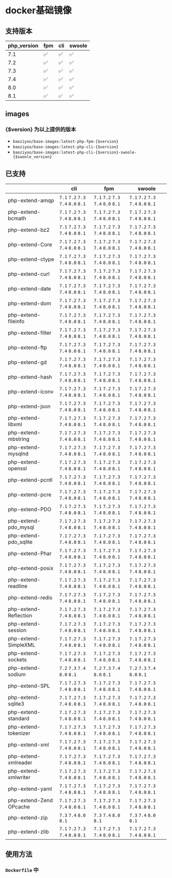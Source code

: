 # docker基础镜像

## 支持版本

| php_version | fpm | cli | swoole |
|-------------|-----|-----|--------|
| 7.1         | ✅   | ✅   | ✅      |
| 7.2         | ✅   | ✅   | ✅      |
| 7.3         | ✅   | ✅   | ✅      |
| 7.4         | ✅   | ✅   | ✅      |
| 8.0         | ✅   | ✅   | ✅      |
| 8.1         | ✅   | ✅   | ✅      |

## images

### {$version} 为以上提供的版本

* `baoziyoo/base-images:latest-php-fpm-{$version}`
* `baoziyoo/base-images:latest-php-cli-{$version}`
* `baoziyoo/base-images:latest-php-cli-{$version}-swoole-{$swoole_version}`

## 已支持

|                         | cli                                 | fpm                                 | swoole                              |
|-------------------------|-------------------------------------|-------------------------------------|-------------------------------------|
| php-extend-amqp         | `7.1` `7.2` `7.3` `7.4` `8.0` `8.1` | `7.1` `7.2` `7.3` `7.4` `8.0` `8.1` | `7.1` `7.2` `7.3` `7.4` `8.0` `8.1` | 
| php-extend-bcmath       | `7.1` `7.2` `7.3` `7.4` `8.0` `8.1` | `7.1` `7.2` `7.3` `7.4` `8.0` `8.1` | `7.1` `7.2` `7.3` `7.4` `8.0` `8.1` | 
| php-extend-bz2          | `7.1` `7.2` `7.3` `7.4` `8.0` `8.1` | `7.1` `7.2` `7.3` `7.4` `8.0` `8.1` | `7.1` `7.2` `7.3` `7.4` `8.0` `8.1` | 
| php-extend-Core         | `7.1` `7.2` `7.3` `7.4` `8.0` `8.1` | `7.1` `7.2` `7.3` `7.4` `8.0` `8.1` | `7.1` `7.2` `7.3` `7.4` `8.0` `8.1` | 
| php-extend-ctype        | `7.1` `7.2` `7.3` `7.4` `8.0` `8.1` | `7.1` `7.2` `7.3` `7.4` `8.0` `8.1` | `7.1` `7.2` `7.3` `7.4` `8.0` `8.1` | 
| php-extend-curl         | `7.1` `7.2` `7.3` `7.4` `8.0` `8.1` | `7.1` `7.2` `7.3` `7.4` `8.0` `8.1` | `7.1` `7.2` `7.3` `7.4` `8.0` `8.1` | 
| php-extend-date         | `7.1` `7.2` `7.3` `7.4` `8.0` `8.1` | `7.1` `7.2` `7.3` `7.4` `8.0` `8.1` | `7.1` `7.2` `7.3` `7.4` `8.0` `8.1` | 
| php-extend-dom          | `7.1` `7.2` `7.3` `7.4` `8.0` `8.1` | `7.1` `7.2` `7.3` `7.4` `8.0` `8.1` | `7.1` `7.2` `7.3` `7.4` `8.0` `8.1` | 
| php-extend-fileinfo     | `7.1` `7.2` `7.3` `7.4` `8.0` `8.1` | `7.1` `7.2` `7.3` `7.4` `8.0` `8.1` | `7.1` `7.2` `7.3` `7.4` `8.0` `8.1` | 
| php-extend-filter       | `7.1` `7.2` `7.3` `7.4` `8.0` `8.1` | `7.1` `7.2` `7.3` `7.4` `8.0` `8.1` | `7.1` `7.2` `7.3` `7.4` `8.0` `8.1` | 
| php-extend-ftp          | `7.1` `7.2` `7.3` `7.4` `8.0` `8.1` | `7.1` `7.2` `7.3` `7.4` `8.0` `8.1` | `7.1` `7.2` `7.3` `7.4` `8.0` `8.1` | 
| php-extend-gd           | `7.1` `7.2` `7.3` `7.4` `8.0` `8.1` | `7.1` `7.2` `7.3` `7.4` `8.0` `8.1` | `7.1` `7.2` `7.3` `7.4` `8.0` `8.1` | 
| php-extend-hash         | `7.1` `7.2` `7.3` `7.4` `8.0` `8.1` | `7.1` `7.2` `7.3` `7.4` `8.0` `8.1` | `7.1` `7.2` `7.3` `7.4` `8.0` `8.1` | 
| php-extend-iconv        | `7.1` `7.2` `7.3` `7.4` `8.0` `8.1` | `7.1` `7.2` `7.3` `7.4` `8.0` `8.1` | `7.1` `7.2` `7.3` `7.4` `8.0` `8.1` | 
| php-extend-json         | `7.1` `7.2` `7.3` `7.4` `8.0` `8.1` | `7.1` `7.2` `7.3` `7.4` `8.0` `8.1` | `7.1` `7.2` `7.3` `7.4` `8.0` `8.1` | 
| php-extend-libxml       | `7.1` `7.2` `7.3` `7.4` `8.0` `8.1` | `7.1` `7.2` `7.3` `7.4` `8.0` `8.1` | `7.1` `7.2` `7.3` `7.4` `8.0` `8.1` | 
| php-extend-mbstring     | `7.1` `7.2` `7.3` `7.4` `8.0` `8.1` | `7.1` `7.2` `7.3` `7.4` `8.0` `8.1` | `7.1` `7.2` `7.3` `7.4` `8.0` `8.1` | 
| php-extend-mysqlnd      | `7.1` `7.2` `7.3` `7.4` `8.0` `8.1` | `7.1` `7.2` `7.3` `7.4` `8.0` `8.1` | `7.1` `7.2` `7.3` `7.4` `8.0` `8.1` | 
| php-extend-openssl      | `7.1` `7.2` `7.3` `7.4` `8.0` `8.1` | `7.1` `7.2` `7.3` `7.4` `8.0` `8.1` | `7.1` `7.2` `7.3` `7.4` `8.0` `8.1` | 
| php-extend-pcntl        | `7.1` `7.2` `7.3` `7.4` `8.0` `8.1` | `7.1` `7.2` `7.3` `7.4` `8.0` `8.1` | `7.1` `7.2` `7.3` `7.4` `8.0` `8.1` | 
| php-extend-pcre         | `7.1` `7.2` `7.3` `7.4` `8.0` `8.1` | `7.1` `7.2` `7.3` `7.4` `8.0` `8.1` | `7.1` `7.2` `7.3` `7.4` `8.0` `8.1` | 
| php-extend-PDO          | `7.1` `7.2` `7.3` `7.4` `8.0` `8.1` | `7.1` `7.2` `7.3` `7.4` `8.0` `8.1` | `7.1` `7.2` `7.3` `7.4` `8.0` `8.1` | 
| php-extend-pdo_mysql    | `7.1` `7.2` `7.3` `7.4` `8.0` `8.1` | `7.1` `7.2` `7.3` `7.4` `8.0` `8.1` | `7.1` `7.2` `7.3` `7.4` `8.0` `8.1` | 
| php-extend-pdo_sqlite   | `7.1` `7.2` `7.3` `7.4` `8.0` `8.1` | `7.1` `7.2` `7.3` `7.4` `8.0` `8.1` | `7.1` `7.2` `7.3` `7.4` `8.0` `8.1` | 
| php-extend-Phar         | `7.1` `7.2` `7.3` `7.4` `8.0` `8.1` | `7.1` `7.2` `7.3` `7.4` `8.0` `8.1` | `7.1` `7.2` `7.3` `7.4` `8.0` `8.1` | 
| php-extend-posix        | `7.1` `7.2` `7.3` `7.4` `8.0` `8.1` | `7.1` `7.2` `7.3` `7.4` `8.0` `8.1` | `7.1` `7.2` `7.3` `7.4` `8.0` `8.1` | 
| php-extend-readline     | `7.1` `7.2` `7.3` `7.4` `8.0` `8.1` | `7.1` `7.2` `7.3` `7.4` `8.0` `8.1` | `7.1` `7.2` `7.3` `7.4` `8.0` `8.1` | 
| php-extend-redis        | `7.1` `7.2` `7.3` `7.4` `8.0` `8.1` | `7.1` `7.2` `7.3` `7.4` `8.0` `8.1` | `7.1` `7.2` `7.3` `7.4` `8.0` `8.1` | 
| php-extend-Reflection   | `7.1` `7.2` `7.3` `7.4` `8.0` `8.1` | `7.1` `7.2` `7.3` `7.4` `8.0` `8.1` | `7.1` `7.2` `7.3` `7.4` `8.0` `8.1` | 
| php-extend-session      | `7.1` `7.2` `7.3` `7.4` `8.0` `8.1` | `7.1` `7.2` `7.3` `7.4` `8.0` `8.1` | `7.1` `7.2` `7.3` `7.4` `8.0` `8.1` | 
| php-extend-SimpleXML    | `7.1` `7.2` `7.3` `7.4` `8.0` `8.1` | `7.1` `7.2` `7.3` `7.4` `8.0` `8.1` | `7.1` `7.2` `7.3` `7.4` `8.0` `8.1` | 
| php-extend-sockets      | `7.1` `7.2` `7.3` `7.4` `8.0` `8.1` | `7.1` `7.2` `7.3` `7.4` `8.0` `8.1` | `7.1` `7.2` `7.3` `7.4` `8.0` `8.1` | 
| php-extend-sodium       | `7.2` `7.3` `7.4` `8.0` `8.1`       | `7.2` `7.3` `7.4` `8.0` `8.1`       | `7.2` `7.3` `7.4` `8.0` `8.1`       | 
| php-extend-SPL          | `7.1` `7.2` `7.3` `7.4` `8.0` `8.1` | `7.1` `7.2` `7.3` `7.4` `8.0` `8.1` | `7.1` `7.2` `7.3` `7.4` `8.0` `8.1` | 
| php-extend-sqlite3      | `7.1` `7.2` `7.3` `7.4` `8.0` `8.1` | `7.1` `7.2` `7.3` `7.4` `8.0` `8.1` | `7.1` `7.2` `7.3` `7.4` `8.0` `8.1` | 
| php-extend-standard     | `7.1` `7.2` `7.3` `7.4` `8.0` `8.1` | `7.1` `7.2` `7.3` `7.4` `8.0` `8.1` | `7.1` `7.2` `7.3` `7.4` `8.0` `8.1` | 
| php-extend-tokenizer    | `7.1` `7.2` `7.3` `7.4` `8.0` `8.1` | `7.1` `7.2` `7.3` `7.4` `8.0` `8.1` | `7.1` `7.2` `7.3` `7.4` `8.0` `8.1` | 
| php-extend-xml          | `7.1` `7.2` `7.3` `7.4` `8.0` `8.1` | `7.1` `7.2` `7.3` `7.4` `8.0` `8.1` | `7.1` `7.2` `7.3` `7.4` `8.0` `8.1` | 
| php-extend-xmlreader    | `7.1` `7.2` `7.3` `7.4` `8.0` `8.1` | `7.1` `7.2` `7.3` `7.4` `8.0` `8.1` | `7.1` `7.2` `7.3` `7.4` `8.0` `8.1` | 
| php-extend-xmlwriter    | `7.1` `7.2` `7.3` `7.4` `8.0` `8.1` | `7.1` `7.2` `7.3` `7.4` `8.0` `8.1` | `7.1` `7.2` `7.3` `7.4` `8.0` `8.1` | 
| php-extend-yaml         | `7.1` `7.2` `7.3` `7.4` `8.0` `8.1` | `7.1` `7.2` `7.3` `7.4` `8.0` `8.1` | `7.1` `7.2` `7.3` `7.4` `8.0` `8.1` | 
| php-extend-Zend OPcache | `7.1` `7.2` `7.3` `7.4` `8.0` `8.1` | `7.1` `7.2` `7.3` `7.4` `8.0` `8.1` | `7.1` `7.2` `7.3` `7.4` `8.0` `8.1` | 
| php-extend-zip          | `7.3` `7.4` `8.0` `8.1`             | `7.3` `7.4` `8.0` `8.1`             | `7.3` `7.4` `8.0` `8.1`             | 
| php-extend-zlib         | `7.1` `7.2` `7.3` `7.4` `8.0` `8.1` | `7.1` `7.2` `7.3` `7.4` `8.0` `8.1` | `7.1` `7.2` `7.3` `7.4` `8.0` `8.1` | 

## 使用方法

### `Dockerfile` 中

```dockerfile
```